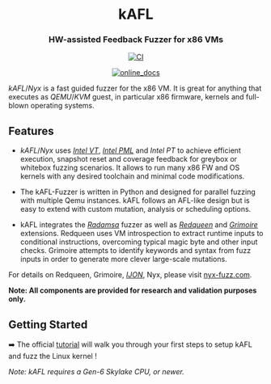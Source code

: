 <h1 align="center">
  <br>kAFL</br>
</h1>

<h3 align="center">
HW-assisted Feedback Fuzzer for x86 VMs
</h3>

<p align="center">
  <a href="https://github.com/IntelLabs/kAFL/actions/workflows/CI.yml">
    <img src="https://github.com/IntelLabs/kAFL/actions/workflows/CI.yml/badge.svg" alt="CI">
  </a>
</p>
<p align="center">
  <a href="https://IntelLabs.github.io/kAFL/">
    <img src="https://img.shields.io/badge/Online-Documentation-green?style=for-the-badge&logo=gitbook" alt="online_docs"/>
  </a>
</p>

_kAFL_/_Nyx_ is a fast guided fuzzer for the x86 VM. It is great for anything that
executes as _QEMU_/_KVM_ guest, in particular x86 firmware, kernels and full-blown
operating systems.

## Features

- _kAFL_/_Nyx_ uses [_Intel VT_](https://www.intel.com/content/www/us/en/virtualization/virtualization-technology/intel-virtualization-technology.html), [_Intel PML_](https://www.intel.com/content/dam/www/public/us/en/documents/white-papers/page-modification-logging-vmm-white-paper.pdf) and _Intel PT_ to achieve efficient execution, snapshot reset and coverage feedback for greybox or whitebox fuzzing scenarios. It allows to run many x86 FW and OS kernels with any desired toolchain and minimal code 
modifications.

- The kAFL-Fuzzer is written in Python and designed for parallel fuzzing with multiple Qemu instances. kAFL follows an AFL-like design but is easy to extend with custom mutation, analysis or scheduling options.

- kAFL integrates the [_Radamsa_](https://gitlab.com/akihe/radamsa) fuzzer as well as [_Redqueen_](https://github.com/RUB-SysSec/redqueen) and [_Grimoire_](https://github.com/RUB-SysSec/grimoire) extensions. Redqueen uses VM introspection to extract runtime inputs to conditional instructions, overcoming typical magic byte and other input checks. Grimoire attempts to identify keywords and syntax from fuzz inputs in order to generate more clever large-scale mutations.

For details on Redqueen, Grimoire, [_IJON_](https://github.com/RUB-SysSec/ijon), Nyx, please visit [nyx-fuzz.com](https://nyx-fuzz.com).

**Note: All components are provided for research and validation purposes only.**

## Getting Started

➡️ The official [tutorial](https://IntelLabs.github.io/kAFL/tutorials/introduction.html) will walk you through your first steps
to setup kAFL and fuzz the Linux kernel !

_Note: kAFL requires a Gen-6 Skylake CPU, or newer._
